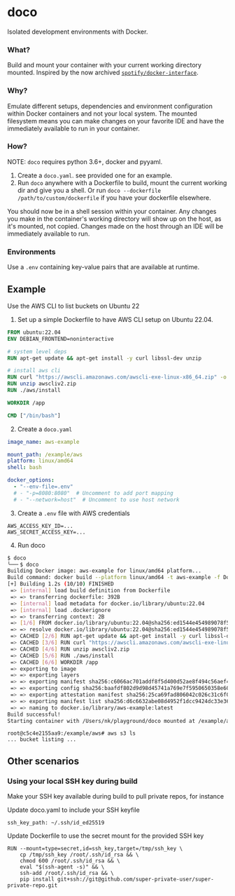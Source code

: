 # doco

Isolated development environments with Docker.


### What?
Build and mount your container with your current working directory mounted.
Inspired by the now archived [`spotify/docker-interface`](https://github.com/spotify/docker_interface).


### Why?
Emulate different setups, dependencies and environment configuration within Docker containers and not your local system. The mounted filesystem means you can make changes on your favorite IDE and have the immediately available to run in your container.


### How?

NOTE: `doco` requires python 3.6+, docker and pyyaml.

1. Create a `doco.yaml`. see provided one for an example.
2. Run `doco` anywhere with a Dockerfile to build, mount the current working dir and give you a shell. Or run `doco --dockerfile /path/to/custom/dockerfile` if you have your dockerfile elsewhere.

You should now be in a shell session within your container. Any changes you make in the container's working directory will show up on the host, as it's mounted, not copied. Changes made on the host through an IDE will be immediately available to run.

### Environments

Use a `.env` containing key-value pairs that are available at runtime.

## Example

Use the AWS CLI to list buckets on Ubuntu 22

1. Set up a simple Dockerfile to have AWS CLI setup on Ubuntu 22.04.

```Dockerfile
FROM ubuntu:22.04
ENV DEBIAN_FRONTEND=noninteractive

# system level deps
RUN apt-get update && apt-get install -y curl libssl-dev unzip

# install aws cli
RUN curl "https://awscli.amazonaws.com/awscli-exe-linux-x86_64.zip" -o "awscliv2.zip"
RUN unzip awscliv2.zip
RUN ./aws/install

WORKDIR /app

CMD ["/bin/bash"]
```

2. Create a `doco.yaml`

```yaml
image_name: aws-example

mount_path: /example/aws
platform: linux/amd64
shell: bash

docker_options:
  - "--env-file=.env"
  # - "-p=8080:8080"  # Uncomment to add port mapping
  # - "--network=host"  # Uncomment to use host network

```

3. Create a `.env` file with AWS credentials

```
AWS_ACCESS_KEY_ID=...
AWS_SECRET_ACCESS_KEY=...
```

4. Run doco

```bash
$ doco
╰──╴$ doco
Building Docker image: aws-example for linux/amd64 platform...
Build command: docker build --platform linux/amd64 -t aws-example -f Dockerfile .
[+] Building 1.2s (10/10) FINISHED                                                                                   
 => [internal] load build definition from Dockerfile                                                                 
 => => transferring dockerfile: 392B                                                                                 
 => [internal] load metadata for docker.io/library/ubuntu:22.04                                                      
 => [internal] load .dockerignore                                                                                    
 => => transferring context: 2B                                                                                      
 => [1/6] FROM docker.io/library/ubuntu:22.04@sha256:ed1544e454989078f5dec1bfdabd8c5cc9c48e0705d07b678ab6ae3fb61952d2
 => => resolve docker.io/library/ubuntu:22.04@sha256:ed1544e454989078f5dec1bfdabd8c5cc9c48e0705d07b678ab6ae3fb61952d2
 => CACHED [2/6] RUN apt-get update && apt-get install -y curl libssl-dev unzip                                      
 => CACHED [3/6] RUN curl "https://awscli.amazonaws.com/awscli-exe-linux-x86_64.zip" -o "awscliv2.zip"               
 => CACHED [4/6] RUN unzip awscliv2.zip                                                                              
 => CACHED [5/6] RUN ./aws/install                                                                                   
 => CACHED [6/6] WORKDIR /app                                                                                        
 => exporting to image                                                                                               
 => => exporting layers                                                                                              
 => => exporting manifest sha256:c6066ac701addf8f5d400d52ae8f494c56aef4b6288124615258728360b11f6d                    
 => => exporting config sha256:baafdf802d9d98d45741a769e7f5950650358e604a66d4a64a051e084a220ab1                      
 => => exporting attestation manifest sha256:25ca69fad806042c026c31c6f040d57f06ef393627ffd3623937da11e398de96        
 => => exporting manifest list sha256:d6c6632abe08d4952f1dcc9424dc33e36efcb83c416897bf922a415af27cfac3               
 => => naming to docker.io/library/aws-example:latest                                                                
Build successful!
Starting container with /Users/nk/playground/doco mounted at /example/aws on linux/amd64 platform...
```

```
root@c5c4e2155aa9:/example/aws# aws s3 ls
... bucket listing ...

```


## Other scenarios


### Using your local SSH key during build

Make your SSH key available during build to pull private repos, for instance

Update doco.yaml to include your SSH keyfile

```
ssh_key_path: ~/.ssh/id_ed25519
```

Update Dockerfile to use the secret mount for the provided SSH key
```
RUN --mount=type=secret,id=ssh_key,target=/tmp/ssh_key \
    cp /tmp/ssh_key /root/.ssh/id_rsa && \
    chmod 600 /root/.ssh/id_rsa && \
    eval "$(ssh-agent -s)" && \
    ssh-add /root/.ssh/id_rsa && \
    pip install git+ssh://git@github.com/super-private-user/super-private-repo.git
```